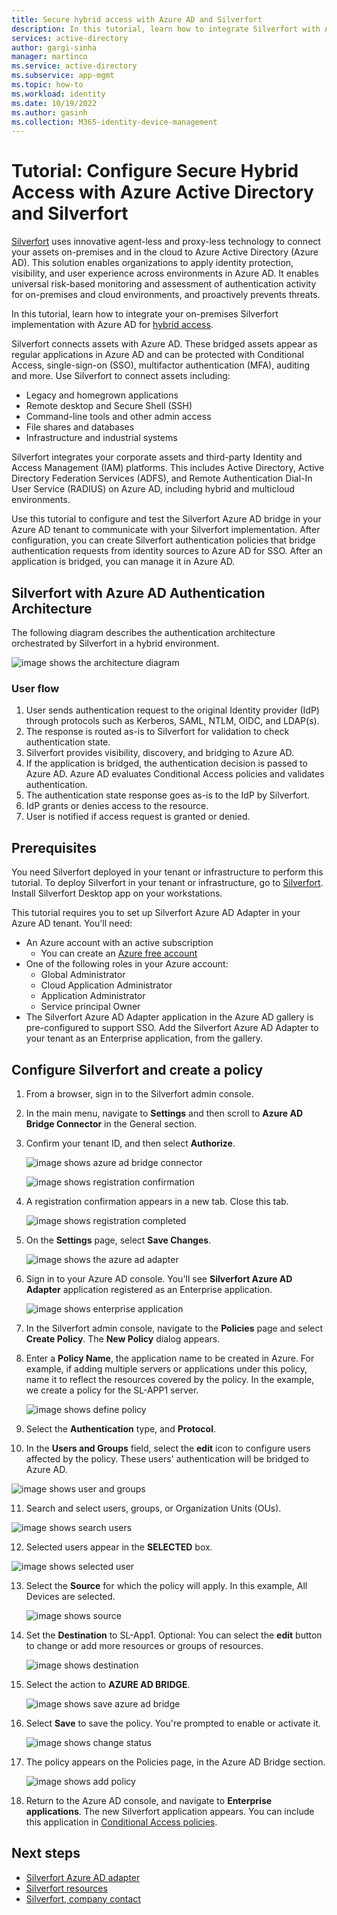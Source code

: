 ```yaml
---
title: Secure hybrid access with Azure AD and Silverfort
description: In this tutorial, learn how to integrate Silverfort with Azure AD for secure hybrid access 
services: active-directory
author: gargi-sinha
manager: martinco
ms.service: active-directory
ms.subservice: app-mgmt
ms.topic: how-to
ms.workload: identity
ms.date: 10/19/2022
ms.author: gasinh
ms.collection: M365-identity-device-management
---
```


# Tutorial: Configure Secure Hybrid Access with Azure Active Directory and Silverfort 

[Silverfort](https://www.silverfort.com/) uses innovative agent-less and proxy-less technology to connect your assets on-premises and in the cloud to Azure Active Directory (Azure AD). This solution enables organizations to apply identity protection, visibility, and user experience across environments in Azure AD. It enables universal risk-based monitoring and assessment of authentication activity for on-premises and cloud environments, and proactively prevents threats.  

In this tutorial, learn how to integrate your on-premises Silverfort implementation with Azure AD for [hybrid access](../devices/concept-azure-ad-join-hybrid.md).

Silverfort connects assets with Azure AD. These bridged assets appear as regular applications in Azure AD and can be protected with Conditional Access, single-sign-on (SSO), multifactor authentication (MFA), auditing and more. Use Silverfort to connect assets including:

- Legacy and homegrown applications
- Remote desktop and Secure Shell (SSH)
- Command-line tools and other admin access
- File shares and databases
- Infrastructure and industrial systems

Silverfort integrates your corporate assets and third-party Identity and Access Management (IAM) platforms. This includes Active Directory, Active Directory Federation Services (ADFS), and Remote Authentication Dial-In User Service (RADIUS) on Azure AD, including hybrid and multicloud environments.

Use this tutorial to configure and test the Silverfort Azure AD bridge in your Azure AD tenant to communicate with your Silverfort implementation. After configuration, you can create Silverfort authentication policies that bridge authentication requests from identity sources to Azure AD for SSO. After an application is bridged, you can manage it in Azure AD.

## Silverfort with Azure AD Authentication Architecture

The following diagram describes the authentication architecture orchestrated by Silverfort in a hybrid environment.

![image shows the architecture diagram](./media/silverfort-azure-ad-integration/silverfort-architecture-diagram.png)

### User flow

1. User sends authentication request to the original Identity provider (IdP) through protocols such as Kerberos, SAML, NTLM, OIDC, and LDAP(s).
2. The response is routed as-is to Silverfort for validation to check authentication state.
3. Silverfort provides visibility, discovery, and bridging to Azure AD.
4. If the application is bridged, the authentication decision is passed to Azure AD. Azure AD evaluates Conditional Access policies and validates authentication.
5. The authentication state response goes as-is to the IdP by Silverfort.
6. IdP grants or denies access to the resource.
7. User is notified if access request is granted or denied. 

## Prerequisites

You need Silverfort deployed in your tenant or infrastructure to perform this tutorial. To deploy Silverfort in your tenant or infrastructure, go to [Silverfort](https://www.silverfort.com/). Install Silverfort Desktop app on your workstations.

This tutorial requires you to set up Silverfort Azure AD Adapter in your Azure AD tenant. You'll need:

- An Azure account with an active subscription
  - You can create an [Azure free account](https://azure.microsoft.com/free/?WT.mc_id=A261C142F)
- One of the following roles in your Azure account: 
  - Global Administrator
  - Cloud Application Administrator
  - Application Administrator
  - Service principal Owner
- The Silverfort Azure AD Adapter application in the Azure AD gallery is pre-configured to support SSO. Add the Silverfort Azure AD Adapter to your tenant as an Enterprise application, from the gallery.

## Configure Silverfort and create a policy

1. From a browser, sign in to the Silverfort admin console.
2. In the main menu, navigate to **Settings** and then scroll to **Azure AD Bridge Connector** in the General section. 
3. Confirm your tenant ID, and then select **Authorize**.

   ![image shows azure ad bridge connector](./media/silverfort-azure-ad-integration/azure-ad-bridge-connector.png)

   ![image shows registration confirmation](./media/silverfort-azure-ad-integration/grant-permission.png)

4. A registration confirmation appears in a new tab. Close this tab.

   ![image shows registration completed](./media/silverfort-azure-ad-integration/registration-completed.png)

5. On the **Settings** page, select **Save Changes**.

   ![image shows the azure ad adapter](./media/silverfort-azure-ad-integration/silverfort-azure-ad-adapter.png)

6. Sign in to your Azure AD console. You'll see **Silverfort Azure AD Adapter** application registered as an Enterprise application.

   ![image shows enterprise application](./media/silverfort-azure-ad-integration/enterprise-application.png)

7. In the Silverfort admin console, navigate to the **Policies** page and select **Create Policy**. The **New Policy** dialog appears. 
8. Enter a **Policy Name**, the application name to be created in Azure. For example, if adding multiple servers or applications under this policy, name it to reflect the resources covered by the policy. In the example, we create a policy for the SL-APP1 server.

   ![image shows define policy](./media/silverfort-azure-ad-integration/define-policy.png)

9. Select the **Authentication** type, and **Protocol**.

10. In the **Users and Groups** field, select the **edit** icon to configure users affected by the policy. These users' authentication will be bridged to Azure AD.

   ![image shows user and groups](./media/silverfort-azure-ad-integration/user-groups.png)

11. Search and select users, groups, or Organization Units (OUs).

   ![image shows search users](./media/silverfort-azure-ad-integration/search-users.png)

12. Selected users appear in the **SELECTED** box.

   ![image shows selected user](./media/silverfort-azure-ad-integration/select-user.png)

13. Select the **Source** for which the policy will apply. In this example, All Devices are selected.

    ![image shows source](./media/silverfort-azure-ad-integration/source.png)

14. Set the **Destination** to SL-App1. Optional: You can select the **edit** button to change or add more resources or groups of resources.

    ![image shows destination](./media/silverfort-azure-ad-integration/destination.png)

15. Select the action to **AZURE AD BRIDGE**.

    ![image shows save azure ad bridge](./media/silverfort-azure-ad-integration/save-azure-ad-bridge.png)

16. Select **Save** to save the policy. You're prompted to enable or activate it.

    ![image shows change status](./media/silverfort-azure-ad-integration/change-status.png)

17. The policy appears on the Policies page, in the Azure AD Bridge section.

    ![image shows add policy](./media/silverfort-azure-ad-integration/add-policy.png)

18. Return to the Azure AD console, and navigate to **Enterprise applications**. The new Silverfort application appears. You can include this application in [Conditional Access policies](../authentication/tutorial-enable-azure-mfa.md?bc=/azure/active-directory/conditional-access/breadcrumb/toc.json&toc=/azure/active-directory/conditional-access/toc.json%23create-a-conditional-access-policy).

## Next steps

- [Silverfort Azure AD adapter](https://azuremarketplace.microsoft.com/marketplace/apps/aad.silverfortazureadadapter?tab=overview)
- [Silverfort resources](https://www.silverfort.com/resources/)
- [Silverfort, company contact](https://www.silverfort.com/company/contact/)
